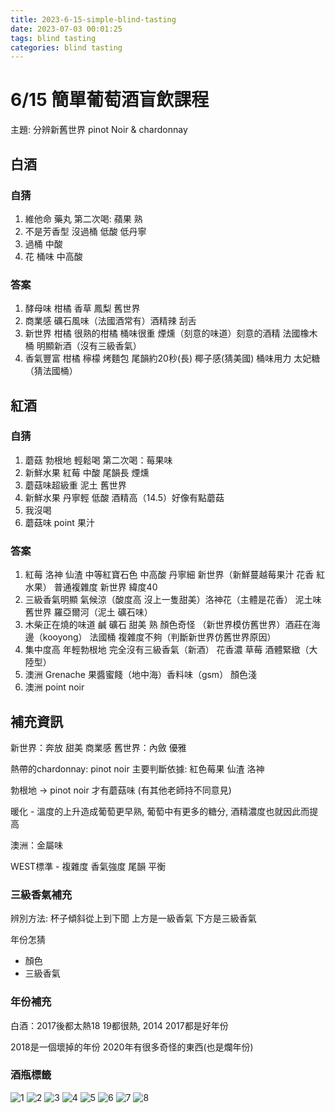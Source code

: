 ```yaml
---
title: 2023-6-15-simple-blind-tasting
date: 2023-07-03 00:01:25
tags: blind tasting
categories: blind tasting
---
```

# 6/15 簡單葡萄酒盲飲課程

主題: 分辨新舊世界 pinot Noir & chardonnay

## 白酒

### 自猜
1. 維他命 藥丸 第二次喝: 蘋果 熟
2. 不是芳香型 沒過桶 低酸 低丹寧
3. 過桶 中酸
4. 花 桶味 中高酸 

### 答案
1. 酵母味 柑橘 香草 鳳梨 舊世界
2. 商業感 礦石風味（法國酒常有）酒精辣 刮舌
3. 新世界 柑橘 很熟的柑橘 桶味很重 煙燻（刻意的味道）刻意的酒精 法國橡木桶 明顯新酒（沒有三級香氣）
4. 香氣豐富 柑橘 檸檬 烤麵包 尾韻約20秒(長) 椰子感(猜美國) 桶味用力 太妃糖（猜法國桶）

## 紅酒

### 自猜
1. 蘑菇 勃根地 輕鬆喝 第二次喝：莓果味
2. 新鮮水果 紅莓 中酸 尾韻長 煙燻
3. 蘑菇味超級重 泥土 舊世界
4. 新鮮水果 丹寧輕 低酸 酒精高（14.5）好像有點蘑菇
5. 我沒喝
6. 蘑菇味 point  果汁


### 答案

1. 紅莓 洛神 仙渣 中等紅寶石色 中高酸 丹寧細 新世界（新鮮蔓越莓果汁 花香 紅水果） 普通複雜度 新世界 緯度40
2. 三級香氣明顯 氣候涼（酸度高 沒上一隻甜美）洛神花（主體是花香） 泥土味 舊世界 羅亞爾河（泥土 礦石味）
3. 木柴正在燒的味道 鹹 礦石 甜美 熟 顏色奇怪 （新世界模仿舊世界）酒莊在海邊（kooyong） 法國桶 複雜度不夠（判斷新世界仿舊世界原因）
4. 集中度高 年輕勃根地 完全沒有三級香氣（新酒） 花香濃 草莓 酒體緊緻（大陸型）
5. 澳洲 Grenache 果醬蜜餞（地中海）香料味（gsm） 顏色淺
6. 澳洲 point noir 


## 補充資訊
新世界：奔放 甜美 商業感 
舊世界：內斂 優雅 

熱帶的chardonnay:
pinot noir 主要判斷依據: 紅色莓果 仙渣 洛神

勃根地 -> pinot noir 才有蘑菇味 (有其他老師持不同意見)

暖化 - 溫度的上升造成葡萄更早熟, 葡萄中有更多的糖分, 酒精濃度也就因此而提高

澳洲：金屬味

WEST標準 - 複雜度 香氣強度 尾韻 平衡

### 三級香氣補充
辨別方法: 杯子傾斜從上到下聞 上方是一級香氣 下方是三級香氣

年份怎猜
- 顏色
- 三級香氣

### 年份補充
白酒：2017後都太熱18 19都很熱, 2014 2017都是好年份

2018是一個壞掉的年份
2020年有很多奇怪的東西(也是爛年份)

### 酒瓶標籤
![1](1.png)
![2](2.png)
![3](3.png)
![4](4.png)
![5](5.png)
![6](6.png)
![7](7.png)
![8](8.png)